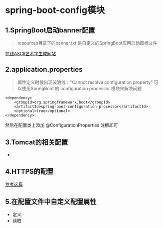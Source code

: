 # spring-boot-config模块
## 1.SpringBoot启动banner配置

 > resources目录下的banner.txt 是自定义的SpringBoot应用启动图标文件

[在线ASCII艺术字生成网站](https://tools.kalvinbg.cn/txt/ascii)
 
## 2.application.properties
> 属性定义时候出现波浪线："Cannot resolve configuration property"
> 可以使用SpringBoot 的 configuration processor 模块来解决问题
```$xslt
<dependency>
    <groupId>org.springframework.boot</groupId>
    <artifactId>spring-boot-configuration-processor</artifactId>
    <optional>true</optional>
</dependency>
```
然后在配置类上添加 @ConfigurationProperties 注解即可

## 3.Tomcat的相关配置
 - 

## 4.HTTPS的配置
[参考这篇](https://www.cnblogs.com/chenpi/p/9696371.html)

## 5.在配置文件中自定义配置属性
- 定义
- 读取



